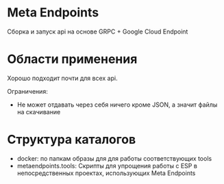# Meta Endpoints

Сборка и запуск api на основе GRPC + Google Cloud Endpoint

# Области применения

Хорошо подходит почти для всех api.

Ограничения:

 - Не может отдавать через себя ничего кроме JSON, а значит файлы на скачивание

# Структура каталогов

 - docker: по папкам образы для для работы соответствующих tools
 - metaendpoints.tools: Скрипты для упрощения работы с ESP в непосредственных проектах, использующих Meta Endpoints